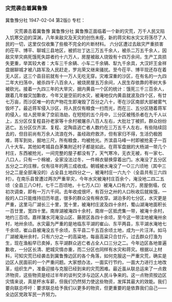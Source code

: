 ### 灾荒袭击着冀鲁豫
冀鲁豫分社
1947-02-04
第2版()
专栏：

　　灾荒袭击着冀鲁豫
    冀鲁豫分社
    冀鲁豫正面临着一个新的灾荒，万千人民又陷入饥寒交迫的深渊，八年来敌灾及天灾的创伤未痊，新的蒋灾和水灾又将荡尽了人民的一切，这里仅仅收集了些极不完全的片断材料。
    六分区遭过去敌灾严重损害的茌平、博平、聊城三县地区，被抓壮丁达三万五千余人，被杀二万五千余人，因敌灾旱灾病死饿死失踪者约十六万人，房屋被敌人烧毁有十四万余间，生产工具损失更重，举其较大者：大车三千余辆、小车二千余辆、犁九千余具，大汉奸王金祥盘据聊城才被八路军及人民赶走，罗兆荣又继来骚扰。至今茌平、博平现还存在着无人区，这三个县目前就有十一万人无吃无穿。灾难深重的沙区，在有名的一九四二年大扫荡中，被杀四千八百余人，被烧房屋五万余间，人民生存依靠的枣树大多被砍光。接着一九四三年的大旱灾，据内黄县一个区的统计：饿死三千三百余人，跟着几年蝗灾加歉收，今年又是空前的水灾，被淹地仅内黄县就波及四个区，有廿七万亩，而沙区唯一的农产物花生即淹毁了百分之八十，枣在沙区南部大部被雾气毁坏了。最近蒋军侵入沙区，将人民仅有粮食一扫而光，而在三、五分区随着蒋军的侵入，给人民带来了空前浩劫，在短短的五个月中，三分区被残杀者在九千人以上，五分区仅复程县孙老家等十余村被屠杀八百人左右，大批壮丁被抓，群众纷纷逃亡。五分区仅齐滨、复程、定陶县逃亡者人数约在三万五千人左右，有些陆续回去的，但目前尚有万余人流浪在外，虽经政府救济，但有家归不得，生活仍极困难，蒋军到处，掘地三尺，所有粮食，均被抢光。齐滨县马峰一村即被抢麦子一百八十大车。其他如考城县白茅集附近村子都是如此。在蒋军盘据的大杨湖一带几个村庄，东西被抢光，一间完整的屋子都没有了，天气寒冷，无衣无被，有一家七、八口人，只有一个棉被，全家没法过冬，一件棉衣替换穿着出门。水淹没了五分区五分之二的庄稼，仅有往年的两三成收成。朝城被水淹没了一○三六顷地（其中三分之二是全部淹没的）占全县土地四分之一，被淹村庄一六九个（全县共有三六四村）。在南乐县曾遭过两次严重旱灾，今年水灾被淹村庄百余个，淹没地二四二五顷（全县三八○村，七千二百顷地，十七万人口）被淹人口有六万，房屋倒塌，仅初次调查，即有一万六千间。去年收成很坏，有百分之卅的人口秋收后就挨饿，一般的人口只能维持旧历年底，很多的群众没有棉衣穿。湖泊多的七分区，水灾更是严重，这里马厂湖长三十里，宽十里，被淹村庄波及四十余村，蜀山湖淹地面积长一百廿里，宽四十里。南岸湖被淹四十余村，南岸一区抵虎集一带，被淹十余村，地约三百顷。嘉祥潴水河淹没山区、藤房区各四十余顷，至今这一带洼地被淹卅余村，地卅余顷。水灾最为严重的是地临东平湖的崔山、东平两县，东平湖水淹地七千余顷，崔山县被淹没五千余顷，东平县二千五百余顷土地，成为一片汪洋。如马厂湖被淹卅余村，只有六分之一的高粱地，每亩高粱只合廿斤。过去群众打渔为生，现在渔船早已卖掉，东平湖群众逃亡者占全人口三分之二。今年边区各地普遍歉收，一分区长清、肥城灾情亦重，而二分区也同样有水灾和蒋灾。根据以上材料，可知灾荒已经袭击到冀鲁豫边区的各个角落，如何克服这一严重灾荒，确实是边区人民面前的一个严重问题。大家想办法，一面实行节约，一面大力进行土地改革，组织生产，准备迎接与克服已经到来的灾荒困难。最近虽从联总运来了一点救济物资，这些物资是经过半年的谈判交涉与边区人民斗争来的。这一点物资按边区灾情来说，真是杯水车薪，但我们仍然努力使这些物资，发挥其最大的效能。我们要向联总呼吁：要求联总给予我们以更多的物资，但更重要的是依靠我们自己——全边区党政军民一齐努力。
